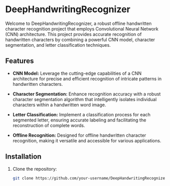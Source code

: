 # DeepHandwritingRecognizer

Welcome to DeepHandwritingRecognizer, a robust offline handwritten character recognition project that employs Convolutional Neural Network (CNN) architecture. This project provides accurate recognition of handwritten characters by combining a powerful CNN model, character segmentation, and letter classification techniques.

## Features

- **CNN Model:** Leverage the cutting-edge capabilities of a CNN architecture for precise and efficient recognition of intricate patterns in handwritten characters.

- **Character Segmentation:** Enhance recognition accuracy with a robust character segmentation algorithm that intelligently isolates individual characters within a handwritten word image.

- **Letter Classification:** Implement a classification process for each segmented letter, ensuring accurate labeling and facilitating the reconstruction of complete words.

- **Offline Recognition:** Designed for offline handwritten character recognition, making it versatile and accessible for various applications.

## Installation

1. Clone the repository:

   ```bash
   git clone https://github.com/your-username/DeepHandwritingRecognizer.git
